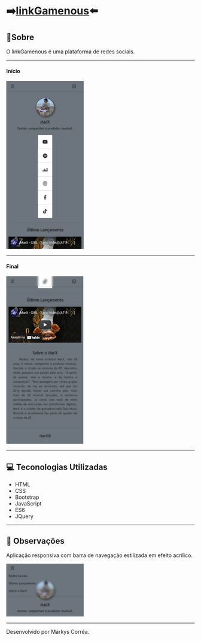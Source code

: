 # ➡️[linkGamenous](https://markyscorrea.github.io/oficialmarx/)⬅️


## 🔖Sobre

O linkGamenous é uma plataforma de redes sociais.

---
#### Início

![alt text](./img/final-1.png)

---
#### Final

![alt text](./img/final-2.png)

---

## 💻 Teconologias Utilizadas

- HTML
- CSS
- Bootstrap
- JavaScript
- ES6
- JQuery

---

## 🔎 Observações

Aplicação responsiva com barra de navegação estilizada em efeito acrílico.

![alt text](./img/final-3.png)

---

Desenvolvido por Márkys Corrêa.
